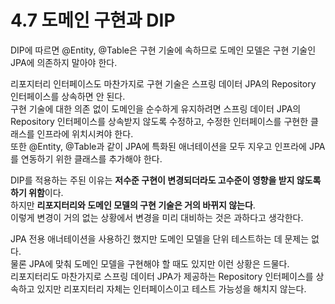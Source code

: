 # 4.7 도메인 구현과 DIP

DIP에 따르면 @Entity, @Table은 구현 기술에 속하므로 도메인 모델은 구현 기술인 JPA에 의존하지 말아야 한다.

리포지터리 인터페이스도 마찬가지로 구현 기술은 스프링 데이터 JPA의 Repository 인터페이스를 상속하면 안 된다.  
구현 기술에 대한 의존 없이 도메인을 순수하게 유지하려면 스프링 데이터 JPA의 Repository 인터페이스를 상속받지 않도록 수정하고, 수정한 인터페이스를 구현한 클래스를 인프라에 위치시켜야 한다.  
또한 @Entity, @Table과 같이 JPA에 특화된 애너테이션을 모두 지우고 인프라에 JPA를 연동하기 위한 클래스를 추가해야 한다.

DIP를 적용하는 주된 이유는 **저수준 구현이 변경되더라도 고수준이 영향을 받지 않도록 하기 위함**이다.  
하지만 **리포지터리와 도메인 모델의 구현 기술은 거의 바뀌지 않는다**.  
이렇게 변경이 거의 없는 상황에서 변경을 미리 대비하는 것은 과하다고 생각한다.

JPA 전용 애너테이션을 사용하긴 했지만 도메인 모델을 단위 테스트하는 데 문제는 없다.  
물론 JPA에 맞춰 도메인 모델을 구현해야 할 때도 있지만 이런 상황은 드물다.  
리포지터리도 마찬가지로 스프링 데이터 JPA가 제공하는 Repository 인터페이스를 상속하고 있지만 리포지터리 자체는 인터페이스이고 테스트 가능성을 해치지 않는다.
